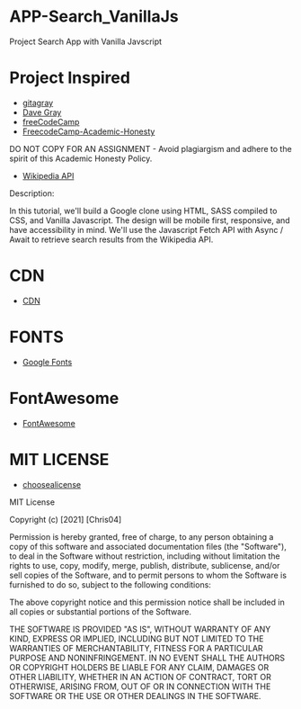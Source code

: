 # APP-Search_VanillaJs
Project Search App with Vanilla Javscript

# Project Inspired
- [gitagray](https://github.com/gitdagray)
- [Dave Gray](https://www.youtube.com/channel/UCY38RvRIxYODO4penyxUwTg)
- [freeCodeCamp](https://www.freecodecamp.org/)
- [FreecodeCamp-Academic-Honesty](https://www.freecodecamp.org/news/academic-honesty-policy/)

DO NOT COPY FOR AN ASSIGNMENT - Avoid plagiargism and adhere to the spirit of this Academic Honesty Policy.

- [Wikipedia API](https://www.mediawiki.org/wiki/API:Main_page/es)

Description:

In this tutorial, we'll build a Google clone using HTML, SASS compiled to CSS, and Vanilla Javascript. The design will be mobile first, responsive, and have accessibility in mind. We'll use the Javascript Fetch API with Async / Await to retrieve search results from the Wikipedia API.

# CDN
- [CDN](https://cdnjs.com/)

# FONTS
- [Google Fonts](https://fonts.google.com/)
# FontAwesome
- [FontAwesome](https://fontawesome.com/)

# MIT LICENSE

- [choosealicense](https://choosealicense.com/)

MIT License

Copyright (c) [2021] [Chris04]

Permission is hereby granted, free of charge, to any person obtaining a copy of this software and associated documentation files (the "Software"), to deal in the Software without restriction, including without limitation the rights to use, copy, modify, merge, publish, distribute, sublicense, and/or sell copies of the Software, and to permit persons to whom the Software is furnished to do so, subject to the following conditions:

The above copyright notice and this permission notice shall be included in all copies or substantial portions of the Software.

THE SOFTWARE IS PROVIDED "AS IS", WITHOUT WARRANTY OF ANY KIND, EXPRESS OR IMPLIED, INCLUDING BUT NOT LIMITED TO THE WARRANTIES OF MERCHANTABILITY, FITNESS FOR A PARTICULAR PURPOSE AND NONINFRINGEMENT. IN NO EVENT SHALL THE AUTHORS OR COPYRIGHT HOLDERS BE LIABLE FOR ANY CLAIM, DAMAGES OR OTHER LIABILITY, WHETHER IN AN ACTION OF CONTRACT, TORT OR OTHERWISE, ARISING FROM, OUT OF OR IN CONNECTION WITH THE SOFTWARE OR THE USE OR OTHER DEALINGS IN THE SOFTWARE.
